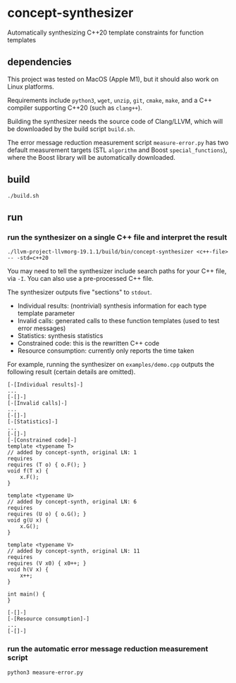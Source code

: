 # concept-synthesizer
Automatically synthesizing C++20 template constraints for function templates

## dependencies

This project was tested on MacOS (Apple M1), but it should also work on Linux platforms.

Requirements include `python3`, `wget`, `unzip`, `git`, `cmake`, `make`,
and a C++ compiler supporting C++20 (such as `clang++`).

Building the synthesizer needs the source code of Clang/LLVM,
which will be downloaded by the build script `build.sh`.

The error message reduction measurement script `measure-error.py`
has two default measurement targets (STL `algorithm` and Boost `special_functions`),
where the Boost library will be automatically downloaded.

## build

```
./build.sh
```

## run

### run the synthesizer on a single C++ file and interpret the result

```
./llvm-project-llvmorg-19.1.1/build/bin/concept-synthesizer <c++-file> -- -std=c++20
```

You may need to tell the synthesizer include search paths for your C++ file, via `-I`.
You can also use a pre-processed C++ file.

The synthesizer outputs five "sections" to `stdout`.
+ Individual results: (nontrivial) synthesis information for each type template parameter
+ Invalid calls: generated calls to these function templates (used to test error messages)
+ Statistics: synthesis statistics
+ Constrained code: this is the rewritten C++ code
+ Resource consumption: currently only reports the time taken

For example, running the synthesizer on `examples/demo.cpp`
outputs the following result (certain details are omitted).

```
[-[Individual results]-]
...
[-[]-]
[-[Invalid calls]-]
...
[-[]-]
[-[Statistics]-]
...
[-[]-]
[-[Constrained code]-]
template <typename T>
// added by concept-synth, original LN: 1
requires
requires (T o) { o.F(); }
void f(T x) {
    x.F();
}

template <typename U>
// added by concept-synth, original LN: 6
requires
requires (U o) { o.G(); }
void g(U x) {
    x.G();
}

template <typename V>
// added by concept-synth, original LN: 11
requires
requires (V x0) { x0++; }
void h(V x) {
    x++;
}

int main() {
}

[-[]-]
[-[Resource consumption]-]
...
[-[]-]
```

### run the automatic error message reduction measurement script

```
python3 measure-error.py
```
